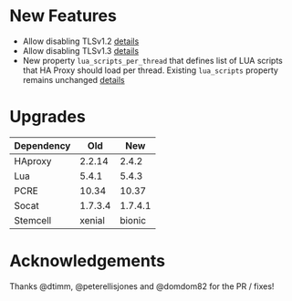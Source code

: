 # New Features
- Allow disabling TLSv1.2 [details](https://github.com/cloudfoundry-incubator/haproxy-boshrelease/blob/ae5307068719795e7a57a244c2edd0ef15fb59a8/jobs/haproxy/spec#L233)
- Allow disabling TLSv1.3 [details](https://github.com/cloudfoundry-incubator/haproxy-boshrelease/blob/ae5307068719795e7a57a244c2edd0ef15fb59a8/jobs/haproxy/spec#L236)
- New property `lua_scripts_per_thread` that defines list of LUA scripts that HA Proxy should load per thread. Existing `lua_scripts` property remains unchanged [details](https://github.com/cloudfoundry-incubator/haproxy-boshrelease/blob/a525668ffe91d12287c9f1845199802c0cedbc34/jobs/haproxy/spec#L523)

# Upgrades
| Dependency | Old     | New     |
|------------|---------|---------|
| HAproxy    | 2.2.14  | 2.4.2   |
| Lua        | 5.4.1   | 5.4.3   |
| PCRE       | 10.34   | 10.37   |
| Socat      | 1.7.3.4 | 1.7.4.1 |
| Stemcell   | xenial  | bionic  |

# Acknowledgements

Thanks @dtimm, @peterellisjones and @domdom82 for the PR / fixes!